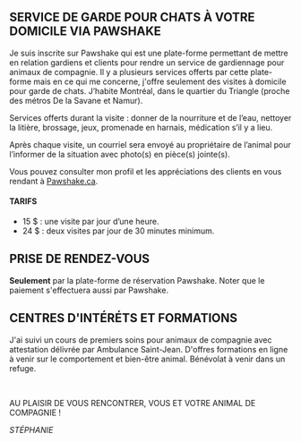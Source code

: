## SERVICE DE GARDE POUR CHATS À VOTRE DOMICILE VIA PAWSHAKE
Je suis inscrite sur Pawshake qui est une plate-forme permettant de mettre en relation gardiens et clients pour rendre un service de gardiennage pour animaux de compagnie. Il y a plusieurs services offerts par cette plate-forme mais en ce qui me concerne, j'offre seulement des visites à domicile pour garde de chats. J’habite Montréal, dans le quartier du Triangle (proche des métros De la Savane et Namur).

Services offerts durant la visite : donner de la nourriture et de l’eau, nettoyer la litière, brossage, jeux, promenade en harnais, médication s’il y a lieu.

Après chaque visite, un courriel sera envoyé au propriétaire de l’animal pour l’informer de la situation avec photo(s) en pièce(s) jointe(s).

Vous pouvez consulter mon profil et les appréciations des clients en vous rendant à [Pawshake.ca](https://fr.pawshake.ca/garde-animaux/montreal-qc/miaouuuuuuuuuu-3785857).

#### TARIFS 	 
* 15 $ : une visite par jour d’une heure.
* 24 $ : deux visites par jour de 30 minutes minimum.

## PRISE DE RENDEZ-VOUS 
**Seulement** par la plate-forme de réservation Pawshake. Noter que le paiement s'effectuera aussi par Pawshake.

## CENTRES D'INTÉRÉTS ET FORMATIONS
J'ai suivi un cours de premiers soins pour animaux de compagnie avec attestation délivrée par Ambulance Saint-Jean.
D'offres formations en ligne à venir sur le comportement et bien-être animal.
Bénévolat à venir dans un refuge.

&nbsp;

AU PLAISIR DE VOUS RENCONTRER, VOUS ET VOTRE ANIMAL DE COMPAGNIE !

*STÉPHANIE*
